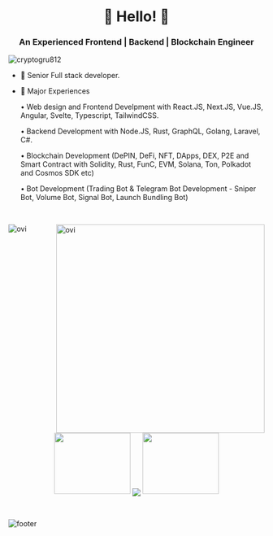 <h1 align="center">👋 Hello! 👋</h1>
<h3 align="center">An Experienced Frontend | Backend | Blockchain Engineer</h3>

<p align="left"> <img src="https://komarev.com/ghpvc/?username=cryptogru812&label=Profile%20views&color=0e75b6&style=flat" alt="cryptogru812" /> </p>

- 🌱 Senior Full stack developer.

- 🌱 Major Experiences

    • Web design and Frontend Develpment with React.JS, Next.JS, Vue.JS, Angular, Svelte, Typescript, TailwindCSS.
  
    • Backend Development with Node.JS, Rust, GraphQL, Golang, Laravel, C#.

    • Blockchain Development (DePIN, DeFi, NFT, DApps, DEX, P2E and Smart Contract with Solidity, Rust, FunC, EVM, Solana, Ton, Polkadot and Cosmos SDK etc)

    • Bot Development (Trading Bot & Telegram Bot Development - Sniper Bot, Volume Bot, Signal Bot, Launch Bundling Bot)
  


<br>
<p align="center">
<p><img align="left" src="https://github-readme-stats-eight-ruby-89.vercel.app/api/top-langs?username=cryptogru812&show_icons=true&locale=en&layout=compact&theme=chartreuse-dark&include_all_commits=true&count_private=true" alt="ovi" /></p>
<p>&nbsp;<img align="right" src="https://github-readme-stats-eight-ruby-89.vercel.app/api?username=cryptogru812&show_icons=true&locale=en&theme=chartreuse-dark&include_all_commits=true&count_private=true" alt="ovi" width="410" /></p>
<br><br><br><br><br><br><br><br><br>



<p align="center">
  <a>
    <img height="120" width="150" src="https://github.com/cryptogru812/cryptogru812/blob/main/left.png">
    <img align="center" src="https://github-readme-streak-stats.herokuapp.com/?user=cryptogru812&theme=dark"/>
    <img height="120" width="150" src="https://github.com/cryptogru812/cryptogru812/blob/main/right.png">
  </a>
</p>

<br>

![footer](https://github.com/cryptogru812/cryptogru812/blob/main/footer.jpg)
